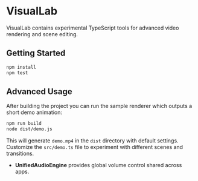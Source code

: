 # VisualLab

VisualLab contains experimental TypeScript tools for advanced video rendering and scene editing.

## Getting Started

```bash
npm install
npm test
```

## Advanced Usage

After building the project you can run the sample renderer which outputs a short demo animation:

```bash
npm run build
node dist/demo.js
```

This will generate `demo.mp4` in the `dist` directory with default settings. Customize the `src/demo.ts` file to experiment with different scenes and transitions.
- **UnifiedAudioEngine** provides global volume control shared across apps.
